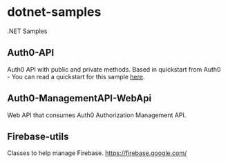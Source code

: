 # dotnet-samples
.NET Samples

## Auth0-API

Auth0 API with public and private methods.
Based in quickstart from Auth0 - You can read a quickstart for this sample [here](https://auth0.com/docs/quickstart/backend/aspnet-core-webapi/01-authorization). 

## Auth0-ManagementAPI-WebApi

Web API that consumes Auth0 Authorization Management API.


## Firebase-utils

Classes to help manage Firebase. 
https://firebase.google.com/



